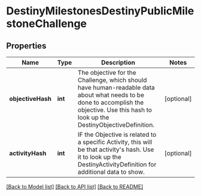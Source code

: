 # DestinyMilestonesDestinyPublicMilestoneChallenge

## Properties
Name | Type | Description | Notes
------------ | ------------- | ------------- | -------------
**objectiveHash** | **int** | The objective for the Challenge, which should have human-readable data about what needs to be done to accomplish the objective. Use this hash to look up the DestinyObjectiveDefinition. | [optional] 
**activityHash** | **int** | IF the Objective is related to a specific Activity, this will be that activity&#39;s hash. Use it to look up the DestinyActivityDefinition for additional data to show. | [optional] 

[[Back to Model list]](../README.md#documentation-for-models) [[Back to API list]](../README.md#documentation-for-api-endpoints) [[Back to README]](../README.md)


